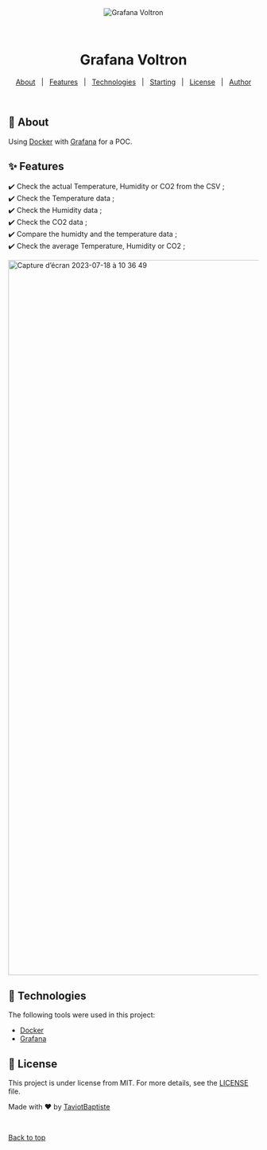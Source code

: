 <div align="center" id="top"> 
  <img src="./.github/app.gif" alt="Grafana Voltron" />

  &#xa0;

  <!-- <a href="https://grafanavoltron.netlify.app">Demo</a> -->
</div>

<h1 align="center">Grafana Voltron</h1>

<!-- Status -->

<!-- <h4 align="center"> 
	🚧  Grafana Voltron 🚀 Under construction...  🚧
</h4> 

<hr> -->

<p align="center">
  <a href="#dart-about">About</a> &#xa0; | &#xa0; 
  <a href="#sparkles-features">Features</a> &#xa0; | &#xa0;
  <a href="#rocket-technologies">Technologies</a> &#xa0; | &#xa0;
  <a href="#checkered_flag-starting">Starting</a> &#xa0; | &#xa0;
  <a href="#memo-license">License</a> &#xa0; | &#xa0;
  <a href="https://github.com/TaviotBaptiste" target="_blank">Author</a>
</p>

<br>

## :dart: About ##

Using [Docker](https://www.docker.com/) with [Grafana](https://hub.docker.com/r/grafana/grafana) for a POC.
## :sparkles: Features ##

:heavy_check_mark: Check the actual Temperature, Humidity or CO2 from the CSV ;\
:heavy_check_mark: Check the Temperature data ;\
:heavy_check_mark: Check the Humidity data ;\
:heavy_check_mark: Check the CO2 data ;\
:heavy_check_mark: Compare the humidty and the temperature data ;\
:heavy_check_mark: Check the average Temperature, Humidity or CO2 ;

<img width="1440" alt="Capture d’écran 2023-07-18 à 10 36 49" src="https://github.com/TaviotBaptiste/Grafana-voltron/assets/30879857/ce0b9264-b89d-43b9-914c-c73a9fadc0e3">


## :rocket: Technologies ##

The following tools were used in this project:

- [Docker](https://www.docker.com/)
- [Grafana](https://hub.docker.com/r/grafana/grafana)


## :memo: License ##

This project is under license from MIT. For more details, see the [LICENSE](LICENSE.md) file.


Made with :heart: by <a href="https://github.com/TaviotBaptiste" target="_blank">TaviotBaptiste</a>

&#xa0;

<a href="#top">Back to top</a>
